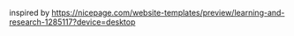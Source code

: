 inspired by https://nicepage.com/website-templates/preview/learning-and-research-1285117?device=desktop
